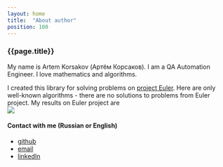 ```yaml
---
layout: home
title:  "About author"
position: 100
---
```


### {{page.title}}

My name is Artem Korsakov (Артём Корсаков).
I am a QA Automation Engineer.
I love mathematics and algorithms.

I created this library for solving problems on [project Euler](https://projecteuler.net/about).
Here are only well-known algorithms - there are no solutions to problems from Euler project.
My results on Euler project are 
<br><img src="https://projecteuler.net/profile/fonkost.png">

#### Contact with me (Russian or English)
- [github](@GITHUB@)
- [email](@EMAIL@)
- [linkedIn](https://www.linkedin.com/in/artem-korsakov-a682646b/)
 

